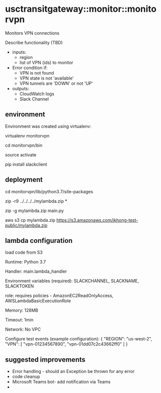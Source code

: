 # usctransitgateway::monitor::monitorvpn 
Monitors VPN connections

Describe functionality (TBD)
- inputs: 
  - region
  - list of VPN (ids) to monitor
- Error condition if:
  - VPN is not found
  - VPN state is not 'available'
  - VPN tunnels are 'DOWN' or not 'UP'
- outputs:
  - CloudWatch logs
  - Slack Channel

## environment
Environment was created using virtualenv:

virtualenv monitorvpn

cd monitorvpn/bin

source activate

pip install slackclient


## deployment
cd monitorvpn/lib/python3.7/site-packages

zip -r9 ../../../../mylambda.zip *

zip -g mylambda.zip main.py

aws s3 cp mylambda.zip https://s3.amazonaws.com/jkhong-test-public/mylambda.zip


## lambda configuration
load code from S3

Runtime: Python 3.7

Handler: main.lambda_handler

Environment variables (required): SLACKCHANNEL, SLACKNAME, SLACKTOKEN

role: requires policies - AmazonEC2ReadOnlyAccess, AWSLambdaBasicExecutionRole

Memory: 128MB

Timeout: 1min

Network: No VPC

Configure test events (example configuration):
{
  "REGION": "us-west-2",
  "VPN": [
    "vpn-01234567890",
    "vpn-01dd07c2c43662ff0"
  ]
}


## suggested improvements
- Error handling - should an Exception be thrown for any error
- code cleanup
- Microsoft Teams bot- add notification via Teams
- 

